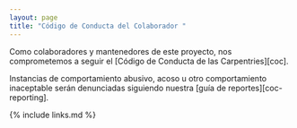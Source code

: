 ```yaml
---
layout: page
title: "Código de Conducta del Colaborador "
---
```

Como colaboradores y mantenedores de este proyecto,
nos comprometemos a seguir el [Código de Conducta de las Carpentries][coc].

Instancias de comportamiento abusivo, acoso u otro comportamiento inaceptable
serán denunciadas siguiendo nuestra [guía de reportes][coc-reporting].

{% include links.md %}

